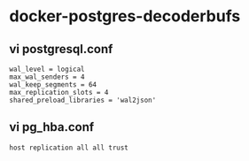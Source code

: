 # docker-postgres-decoderbufs

## vi postgresql.conf
``` text
wal_level = logical
max_wal_senders = 4
wal_keep_segments = 64
max_replication_slots = 4
shared_preload_libraries = 'wal2json'
```


## vi pg_hba.conf
``` text
host replication all all trust
```
